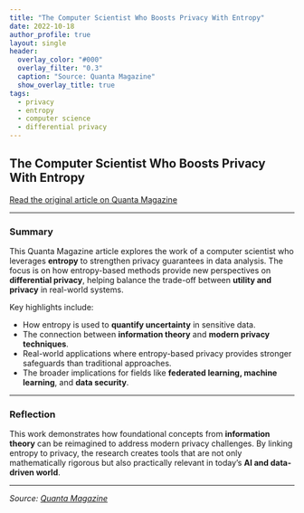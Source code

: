 ```yaml
---
title: "The Computer Scientist Who Boosts Privacy With Entropy"
date: 2022-10-18
author_profile: true
layout: single
header:
  overlay_color: "#000"
  overlay_filter: "0.3"
  caption: "Source: Quanta Magazine"
  show_overlay_title: true
tags:
  - privacy
  - entropy
  - computer science
  - differential privacy
---
```


## The Computer Scientist Who Boosts Privacy With Entropy

[Read the original article on Quanta Magazine](https://www.quantamagazine.org/the-computer-scientist-who-boosts-privacy-with-entropy-20221018/)

---

### Summary

This Quanta Magazine article explores the work of a computer scientist who leverages **entropy** to strengthen privacy guarantees in data analysis. The focus is on how entropy-based methods provide new perspectives on **differential privacy**, helping balance the trade-off between **utility and privacy** in real-world systems.

Key highlights include:
- How entropy is used to **quantify uncertainty** in sensitive data.  
- The connection between **information theory** and **modern privacy techniques**.  
- Real-world applications where entropy-based privacy provides stronger safeguards than traditional approaches.  
- The broader implications for fields like **federated learning, machine learning**, and **data security**.  

---

### Reflection

This work demonstrates how foundational concepts from **information theory** can be reimagined to address modern privacy challenges. By linking entropy to privacy, the research creates tools that are not only mathematically rigorous but also practically relevant in today’s **AI and data-driven world**.  

---

*Source: [Quanta Magazine](https://www.quantamagazine.org/the-computer-scientist-who-boosts-privacy-with-entropy-20221018/)*
